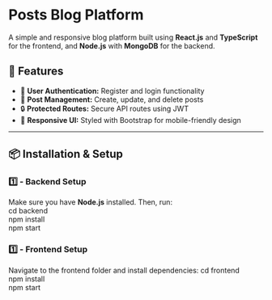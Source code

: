 # **Posts Blog Platform**  

A simple and responsive blog platform built using **React.js** and **TypeScript** for the frontend, and **Node.js** with **MongoDB** for the backend.  

## 🚀 **Features**  
- 🔑 **User Authentication:** Register and login functionality  
- 📝 **Post Management:** Create, update, and delete posts  
- 🔒 **Protected Routes:** Secure API routes using JWT  
- 🎨 **Responsive UI:** Styled with Bootstrap for mobile-friendly design  

---

## 📦 **Installation & Setup**  

### **1️⃣ - Backend Setup**  
Make sure you have **Node.js** installed. Then, run:  
cd backend  
npm install  
npm start 

### **1️⃣ - Frontend Setup**  
Navigate to the frontend folder and install dependencies:
cd frontend  
npm install  
npm start  


